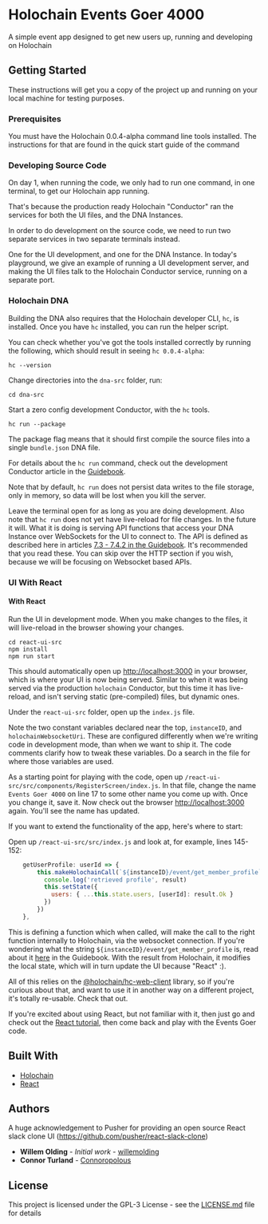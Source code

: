 # Holochain Events Goer 4000

A simple event app designed to get new users up, running and developing on Holochain

## Getting Started

These instructions will get you a copy of the project up and running on your local machine for testing purposes.

### Prerequisites

You must have the Holochain 0.0.4-alpha command line tools installed.
The instructions for that are found in the quick start guide of the command 

### Developing Source Code

On day 1, when running the code, we only had to run one command, in one terminal, to get our Holochain app running.

That's because the production ready Holochain "Conductor" ran the services for both the UI files, and the DNA Instances.

In order to do development on the source code, we need to run two separate services in two separate terminals instead.

One for the UI development, and one for the DNA Instance. In today's playground, we give an example of running a UI development server, and making the UI files talk to the Holochain Conductor service, running on a separate port.


### Holochain DNA

Building the DNA also requires that the Holochain developer CLI, `hc`, is installed. Once you have `hc` installed, you can run the helper script.

You can check whether you've got the tools installed correctly by running the following, which should result in seeing `hc 0.0.4-alpha`:

`hc --version`

Change directories into the `dna-src` folder, run:
```
cd dna-src
```

Start a zero config development Conductor, with the `hc` tools.
```
hc run --package
```

The package flag means that it should first compile the source files into a single `bundle.json` DNA file.

For details about the `hc run` command, check out the development Conductor article in the [Guidebook](https://developer.holochain.org/guide/latest/development_conductor.html).

Note that by default, `hc run` does not persist data writes to the file storage, only in memory, so data will be lost when you kill the server.

Leave the terminal open for as long as you are doing development. Also note that `hc run` does not yet have live-reload 
for file changes. In the future it will. What it is doing is serving API functions that access your DNA Instance over
WebSockets for the UI to connect to. The API is defined as described here in articles [7.3 - 7.4.2 in the Guidebook](https://developer.holochain.org/guide/latest/json_rpc_interfaces.html). It's recommended that you read these. You can skip over the HTTP section if you wish, because we will be focusing on Websocket based APIs.

### UI With React

#### With React
Run the UI in development mode. When you make changes to the files, it will live-reload in the browser showing your changes.

```
cd react-ui-src
npm install
npm run start
```

This should automatically open up [http://localhost:3000](http://localhost:3000) in your browser, which is where your UI is now being served. Similar to when it was being served via the production `holochain` Conductor, but this time it has live-reload, and isn't serving static (pre-compiled) files, but dynamic ones.

Under the `react-ui-src` folder, open up the `index.js` file. 

Note the two constant variables declared near the top, `instanceID`, and `holochainWebsocketUri`.
These are configured differently when we're writing code in development mode, than when we want to ship it. The code comments clarify how to tweak these variables. Do a search in the file for where those variables are used.

As a starting point for playing with the code, open up `/react-ui-src/src/components/RegisterScreen/index.js`.
In that file, change the name `Events Goer 4000` on line 17 to some other name you come up with. Once you change it, save it. Now check out the browser [http://localhost:3000](http://localhost:3000) again. You'll see the name has updated.

If you want to extend the functionality of the app, here's where to start:

Open up `/react-ui-src/src/index.js` and look at, for example, lines 145-152:
```javascript
    getUserProfile: userId => {
        this.makeHolochainCall(`${instanceID}/event/get_member_profile`, { agent_address: userId }, (result) => {
          console.log('retrieved profile', result)
          this.setState({
            users: { ...this.state.users, [userId]: result.Ok }
          })
        })
    },
```
This is defining a function which when called, will make the call to the right function internally to Holochain, via the websocket connection. If you're wondering what the string `${instanceID}/event/get_member_profile` is, read about it [here](https://developer.holochain.org/guide/latest/conductor_json_rpc_api.html#calling-zome-functions) in the Guidebook. With the result from Holochain, it modifies the local state, which will in turn update the UI because "React" :).

All of this relies on the [@holochain/hc-web-client](https://www.npmjs.com/package/@holochain/hc-web-client) library, so if you're curious about that, and want to use it in another way on a different project, it's totally re-usable. Check that out.

If you're excited about using React, but not familiar with it, then just go and check out 
the [React tutorial](https://reactjs.org/tutorial/tutorial.html), then come back and play with the Events Goer code.


## Built With

* [Holochain](https://developer.holochain.org/)
* [React](https://reactjs.org/)


## Authors

A huge acknowledgement to Pusher for providing an open source React slack clone UI (https://github.com/pusher/react-slack-clone)

* **Willem Olding** - *Initial work* - [willemolding](https://github.com/willemolding)
* **Connor Turland** - [Connoropolous](https://github.com/Connoropolous)

## License

This project is licensed under the GPL-3 License - see the [LICENSE.md](LICENSE.md) file for details

